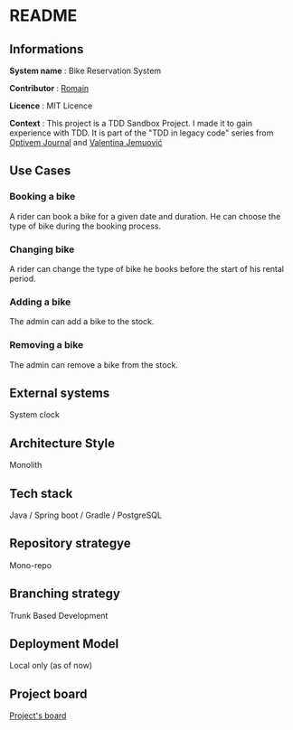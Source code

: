 # README

## Informations

**System name** : Bike Reservation System

**Contributor** : [Romain](https://github.com/RomainChamb)

**Licence** : MIT Licence

**Context** : This project is a TDD Sandbox Project. I made it to gain experience with TDD. It is part of the "TDD in legacy code" series
from [Optivem Journal](https://journal.optivem.com/) and [Valentina Jemuović](https://www.linkedin.com/in/valentinajemuovic/)


## Use Cases

### Booking a bike
A rider can book a bike for a given date and duration. He can choose the type of bike during the booking process.

### Changing bike
A rider can change the type of bike he books before the start of his rental period.

### Adding a bike
The admin can add a bike to the stock.

### Removing a bike
The admin can remove a bike from the stock.

## External systems
System clock

## Architecture Style
Monolith

## Tech stack
Java / Spring boot / Gradle / PostgreSQL

## Repository strategye
Mono-repo

## Branching strategy
Trunk Based Development

## Deployment Model
Local only (as of now)

## Project board
[Project's board](https://github.com/users/RomainChamb/projects/4/views/1)


